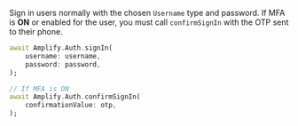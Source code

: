 Sign in users normally with the chosen `Username` type and password. If MFA is **ON** or enabled for the user, you must call `confirmSignIn` with the OTP sent to their phone.

```dart
await Amplify.Auth.signIn(
    username: username,
    password: password,
);

// If MFA is ON
await Amplify.Auth.confirmSignIn(
    confirmationValue: otp,
);
```